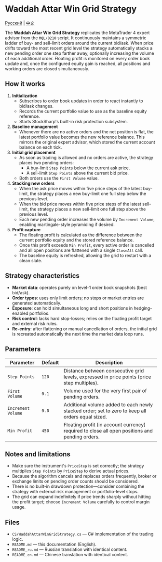# Waddah Attar Win Grid Strategy
[Русский](README_ru.md) | [中文](README_cn.md)

The **Waddah Attar Win Grid Strategy** replicates the MetaTrader 4 expert advisor from the `MQL/8210` script. It continuously maintains a symmetric ladder of buy- and sell-limit orders around the current bid/ask. When price drifts toward the most recent grid level the strategy automatically stacks a new pending order one step farther away, optionally increasing the volume of each additional order. Floating profit is monitored on every order book update and, once the configured equity gain is reached, all positions and working orders are closed simultaneously.

## How it works

1. **Initialization**
   - Subscribes to order book updates in order to react instantly to bid/ask changes.
   - Records the current portfolio value to use as the baseline equity reference.
   - Starts StockSharp's built-in risk protection subsystem.
2. **Baseline management**
   - Whenever there are no active orders and the net position is flat, the latest portfolio value becomes the new reference balance. This mirrors the original expert advisor, which stored the current account balance on each tick.
3. **Initial grid placement**
   - As soon as trading is allowed and no orders are active, the strategy places two pending orders:
     - A buy-limit `Step Points` below the current ask price.
     - A sell-limit `Step Points` above the current bid price.
   - Both orders use the `First Volume` value.
4. **Stacking new orders**
   - When the ask price moves within five price steps of the latest buy-limit, the strategy places a new buy-limit one full step below the previous level.
   - When the bid price moves within five price steps of the latest sell-limit, the strategy places a new sell-limit one full step above the previous level.
   - Each new pending order increases the volume by `Increment Volume`, enabling martingale-style pyramiding if desired.
5. **Profit capture**
   - The floating profit is calculated as the difference between the current portfolio equity and the stored reference balance.
   - Once this profit exceeds `Min Profit`, every active order is cancelled and all open positions are flattened with a single `CloseAll` call.
   - The baseline equity is refreshed, allowing the grid to restart with a clean slate.

## Strategy characteristics

- **Market data**: operates purely on level-1 order book snapshots (best bid/ask).
- **Order types**: uses only limit orders; no stops or market entries are generated automatically.
- **Exposure**: can hold simultaneous long and short positions in hedging-enabled portfolios.
- **Risk control**: lacks hard stop-losses; relies on the floating profit target and external risk rules.
- **Re-entry**: after flattening or manual cancellation of orders, the initial grid is recreated automatically the next time the market data loop runs.

## Parameters

| Parameter | Default | Description |
|-----------|---------|-------------|
| `Step Points` | `120` | Distance between consecutive grid levels, expressed in price points (price step multiples). |
| `First Volume` | `0.1` | Volume used for the very first pair of pending orders. |
| `Increment Volume` | `0.0` | Additional volume added to each newly stacked order; set to zero to keep all orders equal sized. |
| `Min Profit` | `450` | Floating profit (in account currency) required to close all open positions and pending orders. |

## Notes and limitations

- Make sure the instrument's `PriceStep` is set correctly; the strategy multiplies `Step Points` by `PriceStep` to derive actual prices.
- Because the algorithm cancels and replaces orders frequently, broker or exchange limits on pending order counts should be considered.
- There is no built-in drawdown protection—consider combining the strategy with external risk management or portfolio-level stops.
- The grid can expand indefinitely if price trends sharply without hitting the profit target; choose `Increment Volume` carefully to control margin usage.

## Files

- `CS/WaddahAttarWinGridStrategy.cs` — C# implementation of the trading logic.
- `README.md` — this documentation (English).
- `README_ru.md` — Russian translation with identical content.
- `README_cn.md` — Chinese translation with identical content.
